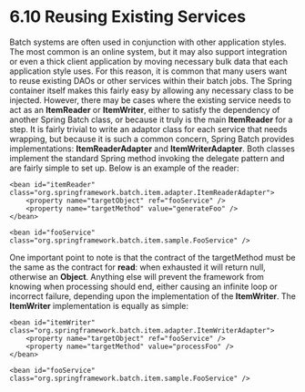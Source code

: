 # 6.10 Reusing Existing Services #

Batch systems are often used in conjunction with other application styles. The most common is an online system, but it may also support integration or even a thick client application by moving necessary bulk data that each application style uses. For this reason, it is common that many users want to reuse existing DAOs or other services within their batch jobs. The Spring container itself makes this fairly easy by allowing any necessary class to be injected. However, there may be cases where the existing service needs to act as an **ItemReader** or **ItemWriter**, either to satisfy the dependency of another Spring Batch class, or because it truly is the main **ItemReader** for a step. It is fairly trivial to write an adaptor class for each service that needs wrapping, but because it is such a common concern, Spring Batch provides implementations: **ItemReaderAdapter** and **ItemWriterAdapter**. Both classes implement the standard Spring method invoking the delegate pattern and are fairly simple to set up. Below is an example of the reader:

	<bean id="itemReader" class="org.springframework.batch.item.adapter.ItemReaderAdapter">
	    <property name="targetObject" ref="fooService" />
	    <property name="targetMethod" value="generateFoo" />
	</bean>
	
	<bean id="fooService" class="org.springframework.batch.item.sample.FooService" />


One important point to note is that the contract of the targetMethod must be the same as the contract for **read**: when exhausted it will return null, otherwise an **Object**. Anything else will prevent the framework from knowing when processing should end, either causing an infinite loop or incorrect failure, depending upon the implementation of the **ItemWriter**. The **ItemWriter** implementation is equally as simple:

	<bean id="itemWriter" class="org.springframework.batch.item.adapter.ItemWriterAdapter">
	    <property name="targetObject" ref="fooService" />
	    <property name="targetMethod" value="processFoo" />
	</bean>
	
	<bean id="fooService" class="org.springframework.batch.item.sample.FooService" />
